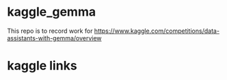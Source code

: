 # kaggle_gemma
This repo is to record work for https://www.kaggle.com/competitions/data-assistants-with-gemma/overview

# kaggle links
